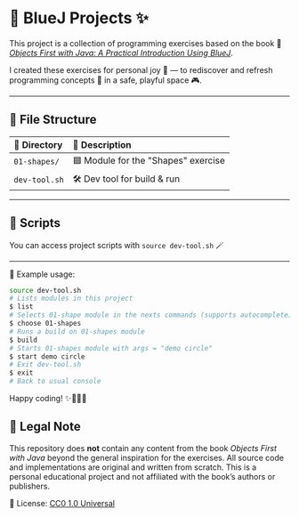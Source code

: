 # 🧪 BlueJ Projects ✨

This project is a collection of programming exercises based on the book
📘 [*Objects First with Java: A Practical Introduction Using BlueJ*](https://www.bluej.org/objects-first/).

I created these exercises for personal joy 🎈 — to rediscover and refresh programming concepts 🧠 in a safe, playful space 🎮.

---

## 📁 File Structure

| 📂 Directory  | 📝 Description                      |
| :------------ | :----------------------------------- |
| `01-shapes/`  | 🟦 Module for the "Shapes" exercise |
| `dev-tool.sh` | 🛠 Dev tool for build & run          |

---

## 🧰 Scripts

You can access project scripts with `source dev-tool.sh` 🪄

---

🌟 Example usage:

```bash
source dev-tool.sh
# Lists modules in this project
$ list
# Selects 01-shape module in the nexts commands (supports autocomplete)
$ choose 01-shapes
# Runs a build on 01-shapes module
$ build
# Starts 01-shapes module with args = "demo circle"
$ start demo circle
# Exit dev-tool.sh
$ exit
# Back to usual console
```

Happy coding! ✨🐢🧑‍💻

## 📄 Legal Note

This repository does **not** contain any content from the book
*Objects First with Java* beyond the general inspiration for the exercises.
All source code and implementations are original and written from scratch.
This is a personal educational project and not affiliated with the book’s authors or publishers.

🪪 License: [CC0 1.0 Universal](https://creativecommons.org/publicdomain/zero/1.0/)
